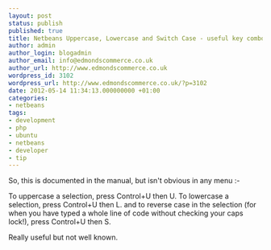 ```yaml
---
layout: post
status: publish
published: true
title: Netbeans Uppercase, Lowercase and Switch Case - useful key combo
author: admin
author_login: blogadmin
author_email: info@edmondscommerce.co.uk
author_url: http://www.edmondscommerce.co.uk
wordpress_id: 3102
wordpress_url: http://www.edmondscommerce.co.uk/?p=3102
date: 2012-05-14 11:34:13.000000000 +01:00
categories:
- netbeans
tags:
- development
- php
- ubuntu
- netbeans
- developer
- tip
---
```

So, this is documented in the manual, but isn't obvious in any menu :-

To uppercase a selection, press Control+U then U.
To lowercase a selection, press Control+U then L.
and to reverse case in the selection (for when you have typed a whole line of code without checking your caps lock!), press Control+U then S.

Really useful but not well known.
